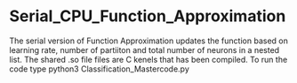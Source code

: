 # Serial_CPU_Function_Approximation
The serial version of Function Approximation updates the function based on learning rate, number of partiiton and total number of neurons in a nested list.
The shared .so file files are C kenels that has been compiled.
To run the code type python3 Classification_Mastercode.py
